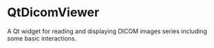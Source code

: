 # QtDicomViewer
A Qt widget for reading and displaying DICOM images series including some basic interactions.
